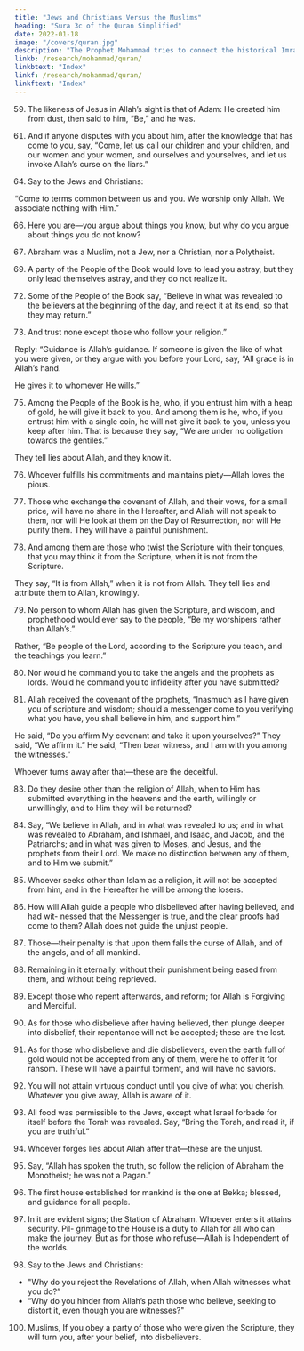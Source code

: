 ```yaml
---
title: "Jews and Christians Versus the Muslims"
heading: "Sura 3c of the Quran Simplified"
date: 2022-01-18
image: "/covers/quran.jpg"
description: "The Prophet Mohammad tries to connect the historical Imran family to his Islam."
linkb: /research/mohammad/quran/
linkbtext: "Index"
linkf: /research/mohammad/quran/
linkftext: "Index"
---
```



59. The likeness of Jesus in Allah’s sight is that of Adam: He created him from dust, then
said to him, “Be,” and he was. 

<!-- 60. The truth is from your Lord, so do not be of those who doubt. -->

61. And if anyone disputes with you about him, after the knowledge that has come to you, say, “Come, let us call our children and your children, and our women and your women, and ourselves and yourselves, and let us invoke Allah’s curse on the liars.”


<!-- 62. This is the narrative of truth: there is no god but Allah. Allah is the Mighty, the Wise.

63. But if they turn away—Allah knows the corrupt. -->

64. Say to the Jews and Christians: 

“Come to terms common between us and you. We worship only Allah. We associate nothing with Him.” 

<!-- And if they turn away, say, “Bear witness that we have submitted.” -->

<!-- 65. O People of the Book! Why do you argue about Abraham, when the Torah and the Gospel were not revealed until after him? 

Will you not reason? -->

66. Here you are—you argue about things you know, but why do you argue about things you do not know?

67. Abraham was a Muslim, not a Jew, nor a Christian, nor a Polytheist.

<!-- 68. The people most deserving of Abraham are those who followed him, and this prophet,
and those who believe. -->

69. A party of the People of the Book would love to lead you astray, but they only lead themselves astray, and they do not realize it.

<!-- 70. O People of the Book! Why do you reject the revelations of Allah, even as you witness?

71. O People of the Book! Why do you confound the truth with falsehood, and knowingly conceal the truth? -->

72. Some of the People of the Book say, “Believe in what was revealed to the believers at the beginning of the day, and reject it at its
end, so that they may return.”

73. And trust none except those who follow your religion.” 

Reply: “Guidance is Allah’s guidance. If someone is given the like of what you were given, or they argue with you before your Lord, say, “All grace is in Allah’s hand.

He gives it to whomever He wills.”

<!-- 74. He specifies His mercy for whomever He wills.  -->

75. Among the People of the Book is he, who, if you entrust him with a heap of gold, he will give it back to you. And among them is he, who, if you entrust him with a single coin, he will not give it back to you, unless you keep after him. That is because they say, “We are
under no obligation towards the gentiles.”

They tell lies about Allah, and they know it.

76. Whoever fulfills his commitments and maintains piety—Allah loves the pious.

77. Those who exchange the covenant of Allah, and their vows, for a small price, will have no share in the Hereafter, and Allah will not speak to them, nor will He look at them on the Day of Resurrection, nor will He purify them. They will have a painful punishment.

78. And among them are those who twist the Scripture with their tongues, that you may think it from the Scripture, when it is not from the Scripture. 

They say, “It is from Allah,” when it is not from Allah. They tell lies and attribute them to Allah, knowingly.

79. No person to whom Allah has given the Scripture, and wisdom, and prophethood would ever say to the people, “Be my worshipers rather than Allah’s.” 

Rather, “Be people of the Lord, according to the Scripture you teach, and the teachings you learn.”

80. Nor would he command you to take the angels and the prophets as lords. Would he command you to infidelity after you have submitted?

81. Allah received the covenant of the prophets, “Inasmuch as I have given you of scripture and wisdom; should a messenger come to you verifying what you have, you shall believe in him, and support him.” 

He said, “Do you affirm My covenant and take it upon yourselves?” They said, “We affirm it.” He said, “Then bear witness, and I am with you among the witnesses.”

Whoever turns away after that—these are the deceitful.

83. Do they desire other than the religion of Allah, when to Him has submitted everything in the heavens and the earth, willingly or unwillingly, and to Him they will be returned?

84. Say, “We believe in Allah, and in what was revealed to us; and in what was revealed to
Abraham, and Ishmael, and Isaac, and Jacob, and the Patriarchs; and in what was given to
Moses, and Jesus, and the prophets from their Lord. We make no distinction between
any of them, and to Him we submit.”

85. Whoever seeks other than Islam as a religion, it will not be accepted from him, and in
the Hereafter he will be among the losers.

86. How will Allah guide a people who disbelieved after having believed, and had wit-
nessed that the Messenger is true, and the clear proofs had come to them? Allah does
not guide the unjust people.

87. Those—their penalty is that upon them falls the curse of Allah, and of the angels, and of all mankind.

88. Remaining in it eternally, without their punishment being eased from them, and
without being reprieved.

89. Except those who repent afterwards, and reform; for Allah is Forgiving and Merciful.

90. As for those who disbelieve after having believed, then plunge deeper into disbelief,
their repentance will not be accepted; these are the lost.

91. As for those who disbelieve and die disbelievers, even the earth full of gold would not
be accepted from any of them, were he to offer it for ransom. These will have a painful
torment, and will have no saviors.

92. You will not attain virtuous conduct until you give of what you cherish. Whatever you
give away, Allah is aware of it.

93. All food was permissible to the Jews, except what Israel forbade for itself before the Torah was revealed. Say, “Bring the Torah, and read it, if you are truthful.”

94. Whoever forges lies about Allah after that—these are the unjust.

95. Say, “Allah has spoken the truth, so follow the religion of Abraham the Monotheist; he was not a Pagan.”

96. The first house established for mankind is the one at Bekka; blessed, and guidance for all
people.

97. In it are evident signs; the Station of Abraham. Whoever enters it attains security. Pil-
grimage to the House is a duty to Allah for all who can make the journey. But as for those
who refuse—Allah is Independent of the worlds.

98. Say to the Jews and Christians:
- "Why do you reject the Revelations of Allah, when Allah witnesses what you do?”
- “Why do you hinder from Allah’s path those who believe, seeking to distort it, even though you are witnesses?"

100. Muslims,  If you obey a party of those who were given the Scripture, they will turn you, after your belief, into disbelievers.

<!-- 101. And how could you disbelieve, when Allah’s revelations are being recited to you, and
among you is His Messenger? Whoever cleaves to Allah has been guided to a straight
path. -->

